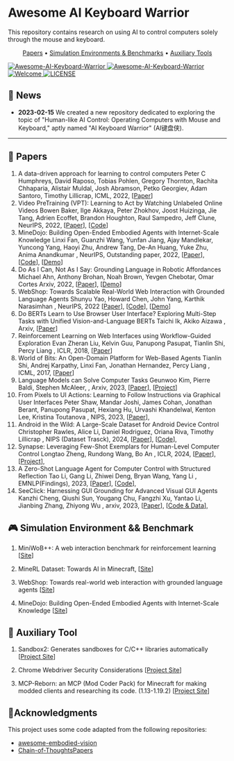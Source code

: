 # Awesome AI Keyboard Warrior

This repository contains research on using AI to control computers solely through the mouse and keyboard.

<p align="center">
  <a href="#1">Papers</a> •
  <a href="#2">Simulation Environments & Benchmarks</a> •
  <a href="#3">Auxiliary Tools</a>
</p>

<a href="https://github.com/unikcc/Awesome-AI-Keyboard-Warrior">
  <img src="https://img.shields.io/badge/AIKeyboardWarrirr-0.1-blue" alt="Awesome-AI-Keyboard-Warrior">
</a>
<a href="https://huggingface.co/docs/transformers/index" rel="nofollow">
  <img src="https://img.shields.io/github/last-commit/unikcc/Awesome-AI-Keyboard-Warrior?color=orange" alt="Awesome-AI-Keyboard-Warrior">
</a>
<a href="https://github.com/unikcc/Awesome-AI-Keyboard-Warrior" rel="nofollow">
  <img src="https://img.shields.io/badge/PRs-Welcome-green" alt="Welcome">
</a>
<a href="https://github.com/unikcc/Awesome-AI-Keyboard-Warrior/blob/master/LICENSE" rel="nofollow">
  <img src="https://img.shields.io/badge/LICENSE-MIT-cyan" alt="LICENSE">
</a>


## 🔔 News
- **2023-02-15** We created a new repository dedicated to exploring the topic of "Human-like AI Control: Operating Computers with Mouse and Keyboard," aptly named "AI Keyboard Warrior" (AI键盘侠).

---

<h2 id="1">📜 Papers </h2>
<ol>

<li> A data-driven approach for learning to control computers Peter C Humphreys, 
<!-- <strong>  -->
David Raposo, Tobias Pohlen, Gregory Thornton, Rachita Chhaparia, Alistair Muldal, Josh Abramson, Petko Georgiev, Adam Santoro, Timothy Lillicrap, ICML, 2022, [<a href="https://proceedings.mlr.press/v162/humphreys22a.html">Paper</a>]</li>

<li>Video PreTraining (VPT): Learning to Act by Watching Unlabeled Online Videos 
<!-- <strong> -->
Bowen Baker, Ilge Akkaya, Peter Zhokhov, Joost Huizinga, Jie Tang, Adrien Ecoffet, Brandon Houghton, Raul Sampedro, Jeff Clune, NeurIPS, 2022, [<a href="https://openreview.net/forum?id=AXDNM76T1nc">Paper</a>], [<a href="https://github.com/openai/Video-Pre-Training">Code</a>]</li>
<!-- </strong> -->

<li>MineDojo: Building Open-Ended Embodied Agents with Internet-Scale Knowledge 
<!-- <strong> -->
Linxi Fan, Guanzhi Wang, Yunfan Jiang, Ajay Mandlekar, Yuncong Yang, Haoyi Zhu, Andrew Tang, De-An Huang, Yuke Zhu, Anima Anandkumar
<!-- </strong> -->
, NeurIPS, Outstanding paper, 2022, [<a href="https://openreview.net/forum?id=rc8o_j8I8PX">Paper</a>], [<a href="https://github.com/MineDojo/MineDojo">Code</a>], [<a href="https://minedojo.org/">Demo</a>]</li>

<li> Do As I Can, Not As I Say:
Grounding Language in Robotic Affordances  
<!-- <strong> -->
Michael Ahn, Anthony Brohan, Noah Brown, Yevgen Chebotar, Omar Cortes
<!-- </strong> -->
Arxiv, 2022, 
[<a href="https://arxiv.org/pdf/2204.01691.pdf">Paper</a>], [<a href="https://say-can.github.io/">Demo</a>]</li>

<li>WebShop: Towards Scalable Real-World Web Interaction with Grounded Language Agents 
<!-- <strong> -->
Shunyu Yao, Howard Chen, John Yang, Karthik Narasimhan
<!-- </strong> -->
, NeurIPS, 2022 [<a href="https://openreview.net/forum?id=R9KnuFlvnU">Paper</a>], [<a href="https://github.com/princeton-nlp/WebShop">Code</a>], [<a href="https://webshop-pnlp.github.io/">Demo</a>]</li>

<li>Do BERTs Learn to Use Browser User Interface? Exploring Multi-Step Tasks with Unified Vision-and-Language BERTs 
<!-- <strong> -->
Taichi Ik, Akiko Aizawa
<!-- </strong> -->
, Arxiv, [<a href="https://arxiv.org/abs/2203.07828">Paper</a>]</li>

<li>Reinforcement Learning on Web Interfaces using Workflow-Guided Exploration 
<!-- <strong> -->
Evan Zheran Liu, Kelvin Guu, Panupong Pasupat, Tianlin Shi, Percy Liang
<!-- </strong> -->
, ICLR, 2018, [<a href="https://openreview.net/forum?id=ryTp3f-0-">Paper</a>]</li>

<li>World of Bits: An Open-Domain Platform for Web-Based Agents 
<!-- <strong> -->
Tianlin Shi, Andrej Karpathy, Linxi Fan, Jonathan Hernandez, Percy Liang
<!-- </strong> -->
, ICML, 2017, [<a href="https://proceedings.mlr.press/v70/shi17a.html">Paper</a>]</li>

<li>
Language Models can Solve Computer Tasks 
Geunwoo Kim, Pierre Baldi, Stephen McAleer,
, Arxiv, 2023, 
[<a href="https://arxiv.org/abs/2303.17491">Paper</a>],
[<a href="https://posgnu.github.io/rci-web/">Project</a>]
</li>


<li>
From Pixels to UI Actions: Learning to Follow Instructions via Graphical User Interfaces
Peter Shaw, Mandar Joshi, James Cohan, Jonathan Berant, Panupong Pasupat, Hexiang Hu, Urvashi Khandelwal, Kenton Lee, Kristina Toutanova
, NIPS, 2023, 
[<a href="https://openreview.net/forum?id=3PjCt4kmRx">Paper</a>],
</li>


<li>
Android in the Wild: A Large-Scale Dataset for Android Device Control
Christopher Rawles, Alice Li, Daniel Rodriguez, Oriana Riva, Timothy Lillicrap
, NIPS (Dataset Trasck), 2024, 
[<a href="https://arxiv.org/abs/2307.10088">Paper</a>],
[<a href="https://github.com/google-research/google-research/tree/master/android_in_the_wild">Code</a>],
</li>

<li>
Synapse: Leveraging Few-Shot Exemplars for Human-Level Computer Control
Longtao Zheng, Rundong Wang, Bo An
, ICLR, 2024, 
[<a href="https://arxiv.org/abs/2306.07863">Paper</a>],
[<a href="https://ltzheng.github.io/Synapse/">Project</a>],
</li>

<li>
A Zero-Shot Language Agent for Computer Control with Structured Reflection
Tao Li, Gang Li, Zhiwei Deng, Bryan Wang, Yang Li
, EMNLP(Findings), 2023, 
[<a href="https://arxiv.org/abs/2310.08740">Paper</a>],
[<a href="https://github.com/google-research/google-research/tree/master/zero_shot_structured_reflection">Code</a>],
</li>

<li>
SeeClick: Harnessing GUI Grounding for Advanced Visual GUI Agents
Kanzhi Cheng, Qiushi Sun, Yougang Chu, Fangzhi Xu, Yantao Li, Jianbing Zhang, Zhiyong Wu
, arxiv, 2023, 
[<a href="https://arxiv.org/abs/2401.10935">Paper</a>],
[<a href="https://github.com/njucckevin/SeeClick">Code & Data</a>],
</li>

</ol>

<h2 id="2">🎮 Simulation Environment && Benchmark</h2>

1. MiniWoB++: A web interaction benchmark for reinforcement learning [[Site](https://github.com/Farama-Foundation/miniwob-plusplus)]


2. MineRL Dataset:  Towards AI in Minecraft, [[Site](https://minerl.io/dataset/)]

3. WebShop: Towards real-world web interaction with grounded language agents [[Site](https://webshop-pnlp.github.io/)]

4. MineDojo: Building Open-Ended Embodied Agents with Internet-Scale Knowledge [[Site](https://minedojo.org/)]


<h2 id="3">🚀 Auxiliary Tool </h2>

1. Sandbox2: Generates sandboxes for C/C++ libraries automatically [[Project Site](https://github.com/google/sandboxed-api/tree/main/sandboxed_api/sandbox2)]

2. Chrome Webdriver Security Considerations [[Project Site](https://chromedriver.chromium.org/security-considerations)]

3. MCP-Reborn: an MCP (Mod Coder Pack) for Minecraft for making modded clients and researching its code. (1.13-1.19.2) [[Project Site](https://github.com/Hexeption/MCP-Reborn)]


## 💖Acknowledgments

This project uses some code adapted from the following repositories:

- [awesome-embodied-vision](https://github.com/ChanganVR/awesome-embodied-vision)
- [Chain-of-ThoughtsPapers](https://github.com/zjunlp/Prompt4ReasoningPapers)


